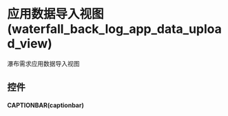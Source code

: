 # 应用数据导入视图(waterfall_back_log_app_data_upload_view)  <!-- {docsify-ignore-all} -->


瀑布需求应用数据导入视图



## 控件
#### CAPTIONBAR(captionbar)


<script>
 const { createApp } = Vue
  createApp({
    data() {
      return {

      }
    }
  }).use(ElementPlus).mount('#app')
</script>